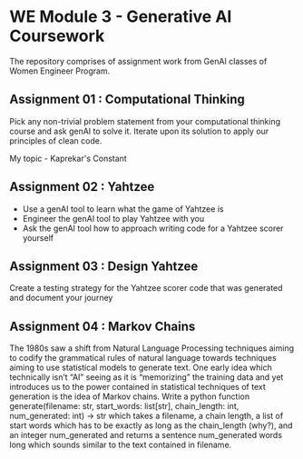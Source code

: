 # WE Module 3 - Generative AI Coursework
The repository comprises of assignment work from GenAI classes of Women Engineer Program.

## Assignment 01 : Computational Thinking
Pick any non-trivial problem statement from your computational thinking course and ask genAI to solve it. Iterate upon its solution to apply our principles of clean code.

My topic - Kaprekar's Constant

## Assignment 02 : Yahtzee
- Use a genAI tool to learn what the game of Yahtzee is
- Engineer the genAI tool to play Yahtzee with you
- Ask the genAI tool how to approach writing code for a Yahtzee scorer yourself

## Assignment 03 : Design Yahtzee
Create a testing strategy for the Yahtzee scorer code that was generated and document your journey

## Assignment 04 : Markov Chains
The 1980s saw a shift from Natural Language Processing techniques aiming to codify the grammatical rules of natural language towards techniques aiming to use statistical models to generate text. One early idea which technically isn’t “AI” seeing as it is “memorizing” the training data and yet introduces us to the power contained in statistical techniques of text generation is the idea of Markov chains. Write a python function generate(filename: str, start_words: list[str], chain_length: int, num_generated: int) -> str which takes a filename, a chain length, a list of start words which has to be exactly as long as the chain_length (why?), and an integer num_generated and returns a sentence num_generated words long which sounds similar to the text contained in filename.









